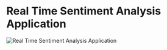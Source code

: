 # Real Time Sentiment Analysis Application

![Real Time Sentiment Analysis Application](https://i.postimg.cc/BZds9pkn/Sentiment-Analysis.png)
